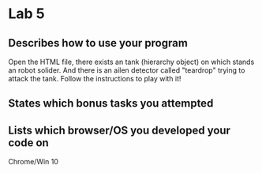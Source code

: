 # Lab 5
##  Describes how to use your program
Open the HTML file, there exists an tank (hierarchy object) on which stands an robot solider. 
And there is an ailen detector called "teardrop" trying to attack the tank. 
Follow the instructions to play with it! 

## States which bonus tasks you attempted 

    
##  Lists which browser/OS you developed your code on 
Chrome/Win 10 